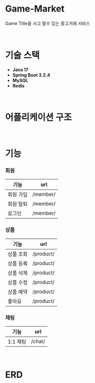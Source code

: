 # Game-Market
Game Title을 사고 팔수 있는 중고거래 서비스

<br>

# 기술 스택
* **Java 17**
* **Spring Boot 3.2.4**
* **MySQL**
* **Redis**

<br>

# 어플리케이션 구조

<br>

# 기능

### 회원

| 기능   | url        |
|-------|------------|
| 회원 가입 | /member/  |
| 회원 탈퇴 | /member/  |
| 로그인   | /member/   |

### 상품

| 기능   | url        |
|-------|------------|
| 상품 조회 | /product/  |
| 상품 등록 | /product/  |
| 상품 삭제 | /product/  |
| 상품 수정 | /product/  |
| 상품 예약 | /product/  |
| 좋아요   | /product/  |

### 채팅

| 기능   | url        |
|-------|------------|
| 1:1 채팅 | /chat/   |

<br>

# ERD
